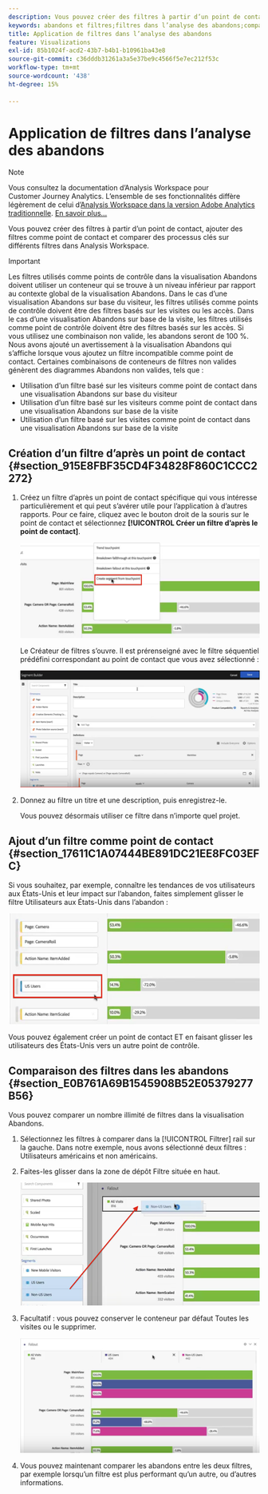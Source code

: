 ```yaml
---
description: Vous pouvez créer des filtres à partir d’un point de contact, ajouter des filtres comme point de contact et comparer des processus clés sur différents filtres dans Analysis Workspace.
keywords: abandons et filtres;filtres dans l’analyse des abandons;comparer des filtres dans les abandons
title: Application de filtres dans l’analyse des abandons
feature: Visualizations
exl-id: 85b1024f-acd2-43b7-b4b1-b10961ba43e8
source-git-commit: c36dddb31261a3a5e37be9c4566f5e7ec212f53c
workflow-type: tm+mt
source-wordcount: '438'
ht-degree: 15%

---
```


# Application de filtres dans l’analyse des abandons

>[!NOTE]
>
>Vous consultez la documentation d’Analysis Workspace pour Customer Journey Analytics. L’ensemble de ses fonctionnalités diffère légèrement de celui d’[Analysis Workspace dans la version Adobe Analytics traditionnelle](https://experienceleague.adobe.com/docs/analytics/analyze/analysis-workspace/home.html?lang=fr). [En savoir plus...](/help/getting-started/cja-aa.md)

Vous pouvez créer des filtres à partir d’un point de contact, ajouter des filtres comme point de contact et comparer des processus clés sur différents filtres dans Analysis Workspace.

>[!IMPORTANT]
>
>Les filtres utilisés comme points de contrôle dans la visualisation Abandons doivent utiliser un conteneur qui se trouve à un niveau inférieur par rapport au contexte global de la visualisation Abandons. Dans le cas d’une visualisation Abandons sur base du visiteur, les filtres utilisés comme points de contrôle doivent être des filtres basés sur les visites ou les accès. Dans le cas d’une visualisation Abandons sur base de la visite, les filtres utilisés comme point de contrôle doivent être des filtres basés sur les accès. Si vous utilisez une combinaison non valide, les abandons seront de 100 %. Nous avons ajouté un avertissement à la visualisation Abandons qui s’affiche lorsque vous ajoutez un filtre incompatible comme point de contact. Certaines combinaisons de conteneurs de filtres non valides génèrent des diagrammes Abandons non valides, tels que :

* Utilisation d’un filtre basé sur les visiteurs comme point de contact dans une visualisation Abandons sur base du visiteur
* Utilisation d’un filtre basé sur les visiteurs comme point de contact dans une visualisation Abandons sur base de la visite
* Utilisation d’un filtre basé sur les visites comme point de contact dans une visualisation Abandons sur base de la visite

## Création d’un filtre d’après un point de contact {#section_915E8FBF35CD4F34828F860C1CCC2272}

1. Créez un filtre d’après un point de contact spécifique qui vous intéresse particulièrement et qui peut s’avérer utile pour l’application à d’autres rapports. Pour ce faire, cliquez avec le bouton droit de la souris sur le point de contact et sélectionnez **[!UICONTROL Créer un filtre d’après le point de contact]**.

   ![](assets/segment-from-touchpoint.png)

   Le Créateur de filtres s’ouvre. Il est prérenseigné avec le filtre séquentiel prédéfini correspondant au point de contact que vous avez sélectionné :

   ![](assets/segment-builder.png)

1. Donnez au filtre un titre et une description, puis enregistrez-le.

   Vous pouvez désormais utiliser ce filtre dans n’importe quel projet.

## Ajout d’un filtre comme point de contact {#section_17611C1A07444BE891DC21EE8FC03EFC}

Si vous souhaitez, par exemple, connaître les tendances de vos utilisateurs aux États-Unis et leur impact sur l’abandon, faites simplement glisser le filtre Utilisateurs aux États-Unis dans l’abandon :

![](assets/segment-touchpoint.png)

Vous pouvez également créer un point de contact ET en faisant glisser les utilisateurs des États-Unis vers un autre point de contrôle.

## Comparaison des filtres dans les abandons {#section_E0B761A69B1545908B52E05379277B56}

Vous pouvez comparer un nombre illimité de filtres dans la visualisation Abandons.

1. Sélectionnez les filtres à comparer dans la [!UICONTROL Filtrer] rail sur la gauche. Dans notre exemple, nous avons sélectionné deux filtres : Utilisateurs américains et non américains.
1. Faites-les glisser dans la zone de dépôt Filtre située en haut.

   ![](assets/segment-drop.png)

1. Facultatif : vous pouvez conserver le conteneur par défaut Toutes les visites ou le supprimer.

   ![](assets/seg-compare.png)

1. Vous pouvez maintenant comparer les abandons entre les deux filtres, par exemple lorsqu’un filtre est plus performant qu’un autre, ou d’autres informations.
